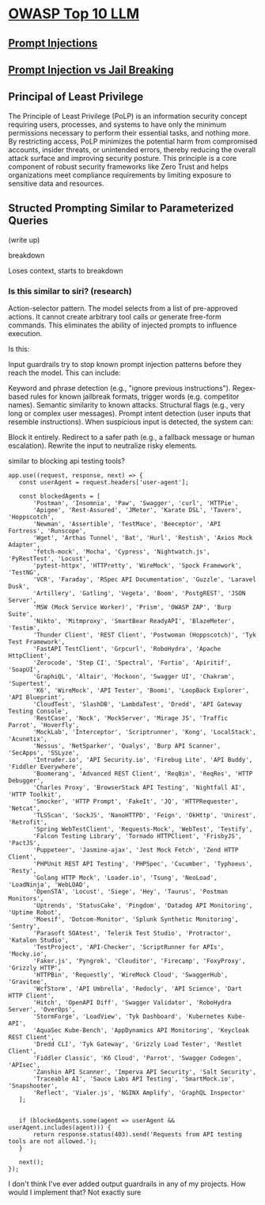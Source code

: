 # [OWASP Top 10 LLM](https://www.evidentlyai.com/blog/owasp-top-10-llm)

## [Prompt Injections](https://www.evidentlyai.com/llm-guide/prompt-injection-llm)

## [Prompt Injection vs Jail Breaking](https://simonwillison.net/2024/Mar/5/prompt-injection-jailbreaking/)

## Principal of Least Privilege 

The Principle of Least Privilege (PoLP) is an information security concept requiring users, processes, and systems to have only the minimum permissions necessary to perform their essential tasks, and nothing more. By restricting access, PoLP minimizes the potential harm from compromised accounts, insider threats, or unintended errors, thereby reducing the overall attack surface and improving security posture. This principle is a core component of robust security frameworks like Zero Trust and helps organizations meet compliance requirements by limiting exposure to sensitive data and resources. 

## Structed Prompting Similar to Parameterized Queries

(write up)

breakdown

Loses context, starts to breakdown


### Is this similar to siri? (research)
Action-selector pattern. The model selects from a list of pre-approved actions. It cannot create arbitrary tool calls or generate free-form commands. This eliminates the ability of injected prompts to influence execution.


Is this:

Input guardrails try to stop known prompt injection patterns before they reach the model. This can include:

Keyword and phrase detection (e.g., "ignore previous instructions").
Regex-based rules for known jailbreak formats, trigger words (e.g. competitor names).
Semantic similarity to known attacks.
Structural flags (e.g., very long or complex user messages).
Prompt intent detection (user inputs that resemble instructions).
When suspicious input is detected, the system can:

Block it entirely.
Redirect to a safer path (e.g., a fallback message or human escalation).
Rewrite the input to neutralize risky elements.

 similar to blocking api testing tools?

 ```
 app.use((request, response, next) => {
    const userAgent = request.headers['user-agent'];
    
    const blockedAgents = [
        'Postman', 'Insomnia', 'Paw', 'Swagger', 'curl', 'HTTPie', 
        'Apigee', 'Rest-Assured', 'JMeter', 'Karate DSL', 'Tavern', 'Hoppscotch', 
        'Newman', 'Assertible', 'TestMace', 'Beeceptor', 'API Fortress', 'Runscope', 
        'Wget', 'Arthas Tunnel', 'Bat', 'Hurl', 'Restish', 'Axios Mock Adapter', 
        'fetch-mock', 'Mocha', 'Cypress', 'Nightwatch.js', 'PyRestTest', 'Locust', 
        'pytest-httpx', 'HTTPretty', 'WireMock', 'Spock Framework', 'TestNG', 
        'VCR', 'Faraday', 'RSpec API Documentation', 'Guzzle', 'Laravel Dusk', 
        'Artillery', 'Gatling', 'Vegeta', 'Boom', 'PostgREST', 'JSON Server', 
        'MSW (Mock Service Worker)', 'Prism', 'OWASP ZAP', 'Burp Suite', 
        'Nikto', 'Mitmproxy', 'SmartBear ReadyAPI', 'BlazeMeter', 'Testim', 
        'Thunder Client', 'REST Client', 'Postwoman (Hoppscotch)', 'Tyk Test Framework', 
        'FastAPI TestClient', 'Grpcurl', 'RoboHydra', 'Apache HttpClient', 
        'Zerocode', 'Step CI', 'Spectral', 'Fortio', 'Apiritif', 'SoapUI', 
        'GraphiQL', 'Altair', 'Mockoon', 'Swagger UI', 'Chakram', 'Supertest', 
        'K6', 'WireMock', 'API Tester', 'Boomi', 'LoopBack Explorer', 'API Blueprint', 
        'CloudTest', 'SlashDB', 'LambdaTest', 'Dredd', 'API Gateway Testing Console', 
        'RestCase', 'Nock', 'MockServer', 'Mirage JS', 'Traffic Parrot', 'Hoverfly', 
        'MockLab', 'Interceptor', 'Scriptrunner', 'Kong', 'LocalStack', 'Acunetix', 
        'Nessus', 'NetSparker', 'Qualys', 'Burp API Scanner', 'SecApps', 'SSLyze', 
        'Intruder.io', 'API Security.io', 'Firebug Lite', 'API Buddy', 'Fiddler Everywhere', 
        'Boomerang', 'Advanced REST Client', 'ReqBin', 'ReqRes', 'HTTP Debugger', 
        'Charles Proxy', 'BrowserStack API Testing', 'Nightfall AI', 'HTTP Toolkit', 
        'Smocker', 'HTTP Prompt', 'FakeIt', 'JQ', 'HTTPRequester', 'Netcat', 
        'TLSScan', 'SockJS', 'NanoHTTPD', 'Feign', 'OkHttp', 'Unirest', 'Retrofit', 
        'Spring WebTestClient', 'Requests-Mock', 'WebTest', 'Testify', 
        'Falcon Testing Library', 'Tornado HTTPClient', 'FrisbyJS', 'PactJS', 
        'Puppeteer', 'Jasmine-ajax', 'Jest Mock Fetch', 'Zend HTTP Client', 
        'PHPUnit REST API Testing', 'PHPSpec', 'Cucumber', 'Typhoeus', 'Resty', 
        'Golang HTTP Mock', 'Loader.io', 'Tsung', 'NeoLoad', 'LoadNinja', 'WebLOAD', 
        'OpenSTA', 'Locust', 'Siege', 'Hey', 'Taurus', 'Postman Monitors', 
        'Uptrends', 'StatusCake', 'Pingdom', 'Datadog API Monitoring', 'Uptime Robot', 
        'Moesif', 'Dotcom-Monitor', 'Splunk Synthetic Monitoring', 'Sentry', 
        'Parasoft SOAtest', 'Telerik Test Studio', 'Protractor', 'Katalon Studio', 
        'TestProject', 'API-Checker', 'ScriptRunner for APIs', 'Mocky.io', 
        'Faker.js', 'Pyngrok', 'Clouditor', 'Firecamp', 'FoxyProxy', 'Grizzly HTTP', 
        'HTTPBin', 'Requestly', 'WireMock Cloud', 'SwaggerHub', 'Gravitee', 
        'WcfStorm', 'API Umbrella', 'Redocly', 'API Science', 'Dart HTTP Client', 
        'Hitch', 'OpenAPI Diff', 'Swagger Validator', 'RoboHydra Server', 'OverOps', 
        'StormForge', 'LoadView', 'Tyk Dashboard', 'Kubernetes Kube-API', 
        'AquaSec Kube-Bench', 'AppDynamics API Monitoring', 'Keycloak REST Client', 
        'Dredd CLI', 'Tyk Gateway', 'Grizzly Load Tester', 'Restlet Client', 
        'Fiddler Classic', 'K6 Cloud', 'Parrot', 'Swagger Codegen', 'APIsec', 
        'Zanshin API Scanner', 'Imperva API Security', 'Salt Security', 
        'Traceable AI', 'Sauce Labs API Testing', 'SmartMock.io', 'Snapshooter', 
        'Reflect', 'Vialer.js', 'NGINX Amplify', 'GraphQL Inspector'
    ];
    
    
    if (blockedAgents.some(agent => userAgent && userAgent.includes(agent))) {
        return response.status(403).send('Requests from API testing tools are not allowed.');
    }
    
    next();
});

```

I don't think I've ever added output guardrails in any of my projects. How would I implement that? Not exactly sure